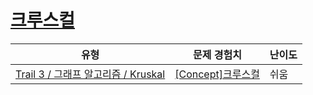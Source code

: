 # [크루스컬](https://https://en.codetree.ai/trails/complete/curated-cards/intro-ga-kruskal)

|유형|문제 경험치|난이도|
|---|---|---|
|[Trail 3 / 그래프 알고리즘 / Kruskal](https://https://en.codetree.ai/trail-info/novice-high/)|[[Concept]크루스컬](https://https://en.codetree.ai/trails/complete/curated-cards/intro-ga-kruskal/)|쉬움|

